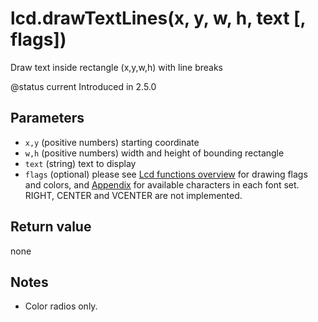 # lcd.drawTextLines(x, y, w, h, text \[, flags])

Draw text inside rectangle (x,y,w,h) with line breaks

@status current Introduced in 2.5.0

## Parameters

* `x,y` (positive numbers) starting coordinate
* `w,h` (positive numbers) width and height of bounding rectangle
* `text` (string) text to display
* `flags` (optional) please see [Lcd functions overview](../../lua\_api\_reference/lcd/lcd\_functions-overview.html) for drawing flags and colors, and [Appendix](../../appendix/fonts.md) for available characters in each font set. RIGHT, CENTER and VCENTER are not implemented.

## Return value

none

## Notes

* Color radios only.
